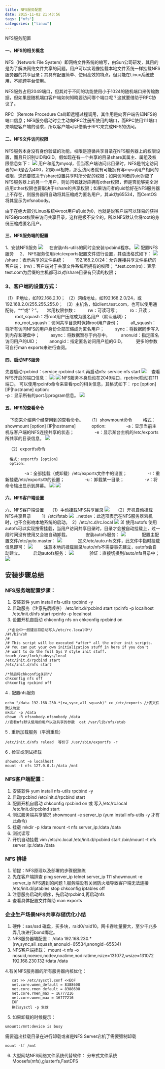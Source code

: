 ```yaml
---
title: NFS服务配置
date: 2015-11-02 21:43:56
tags: ["nfs"]
categories: ["linux"]
---
```

NFS服务配置
<!--more-->
#### 一、NFS的相关概念
  NFS（Network File System）即网络文件系统的缩写，由Sun公司研发，其目的是为了解决网络文件共享的问题。用户可以实现像挂载本地文件系统一样挂载NFS服务器的共享目录；其具有配置简单、使用高效的特点，但只能在Linux系统使用，不能跨平台使用。

  NFS服务占用2049端口，但其对于不同的功能使用小于1024的随机端口来传输数据，但如果是随机端口客户端如何知晓要访问哪个端口呢？这就要借助于RPC协议了。

RPC（Remote Procedure Call)即远程过程调用，其作用是向客户端告知NFS的端口信息；NFS服务启动时会主动向RPC注册所使用的端口，而RPC使用111端口来响应客户端的请求，所以客户端可以借助于RPC来完成NFS的访问。
#### 二、NFS文件访问权限

NFS服务本身没有身份验证的功能，权限是遵循共享目录在NFS服务器上的权限设置，而且只识别UID和GID。假如现在有一个共享的目录share其属主、属组及权限信息如下：
![](http://upload-images.jianshu.io/upload_images/452132-e1cfb4add111a4d0.png?imageMogr2/auto-orient/strip%7CimageView2/2/w/1240)
用户和组为mysql，但当客户端访问此目录时，NFS是判定访问者的uid是否为400，如果uid相符，那么访问者就有可能拥有与mysql用户相同的权限，这还要取决于/share设置共享时所分配的权限；如果访问者的uid对应了NFS服务器上的另一个用户，则访问者就对应拥有other权限，但是否能够完全对应用other权限也要取决于\share的共享权限；如果访问者的uid恰好在NFS服务器上不存在，则服务器用自动将其压缩成为匿名用户，其uid为65534，而CentOS将其显示为nfsnobody。

由于在绝大部分Linux系统中root用户的uid为0，也就是说客户端可以轻易的获得NFS的root权限来访问共享目录，这样是极不安全的，所以NFS默认会将root的身份压缩成匿名用户。
#### 三、NFS服务端的配置
1、安装NFS服务
![](http://upload-images.jianshu.io/upload_images/452132-772d40315b69554d.png?imageMogr2/auto-orient/strip%7CimageView2/2/w/1240)
    在安装nfs-utils的同时会安装rpcbind程序。
![](http://upload-images.jianshu.io/upload_images/452132-a3c7d365ff7884f4.png?imageMogr2/auto-orient/strip%7CimageView2/2/w/1240)
配置NFS服务
    2、 NFS服务使用/etc/exports配置文件进行设置，其语法格式如下：
![](http://upload-images.jianshu.io/upload_images/452132-a43ac94681e08af7.png?imageMogr2/auto-orient/strip%7CimageView2/2/w/1240)
/share：表示共享的文件系统；       
192.168.2.0/24：允许连接共享文件系统的客户端；
(rw)：客户端对于共享文件系统所拥有的权限；
*.test.com(ro)：表示test.com为后缀的主机都可以对/share目录有只读的权限；
### 3、客户端的设置方式：
（1）IP地址，如192.168.2.10；
（2）网络地址，如192.168.2.0/24，或192.168.2.0/255.255.255.0；
（3）主机名，如client.test.com，也可以使用通配符，“*”或“？”。
    常用权限参数：
        rw：可读可写；
        ro：只读；
        root_squash：将root用户压缩成为匿名用户（默认选项）；
        no_root_squash：访问共享目录时保持root用户身份；
        all_squash：将所有访问NFS的用户身份全部压缩成为匿名用户；
        sync：将数据同步写入到内存和硬盘中；
        async：将数据暂存于内存中。
        anonuid：指定匿名访问用户的UID；
        anongid：指定匿名访问用户组的GID。
        更多的参数可自行man exports来进行查阅。
#### 四、启动NFS服务
先要启动rpcbind：service rpcbind start
再启动nfs: service nfs start
![](http://upload-images.jianshu.io/upload_images/452132-8de1109e1d373c96.png?imageMogr2/auto-orient/strip%7CimageView2/2/w/1240)    查看NFS开启的端口信息：
![](http://upload-images.jianshu.io/upload_images/452132-1eaa0f590f05c270.png?imageMogr2/auto-orient/strip%7CimageView2/2/w/1240)
![](http://upload-images.jianshu.io/upload_images/452132-268a310732b48d3e.png?imageMogr2/auto-orient/strip%7CimageView2/2/w/1240)
NFS服务本身启动在2049端口，rpcbind启动在111端口。
可以使用rpcinfo命令来查看rpc的相关信息，其格式如下：
rpc [option] [IP|hostname]
option:   
-p：显示所有的port与program信息。
![](http://upload-images.jianshu.io/upload_images/452132-7c3a6795c70d85cf.png?imageMogr2/auto-orient/strip%7CimageView2/2/w/1240)
#### 五、NFS的查看命令
    下面来介绍两个经常用到的查看命令。
    （1）showmount命令
        格式：showmount [option] [IP|hostname]
            option:
                -a：显示当前主机与客户端的NFS连接共享的状态；
                -e：显示某台主机的/etc/exports所共享的目录信息。
![](http://upload-images.jianshu.io/upload_images/452132-55587723e87e3d1f.png?imageMogr2/auto-orient/strip%7CimageView2/2/w/1240)

   （2）exportfs命令

      格式：exportfs [option]
      option:
                -a：全部挂载（或卸载）/etc/exports文件中的设置；
                -r：重新挂载/etc/exports中的设置；
                -u：卸载某一目录；
                -v：将命令输出显示到屏幕。
![](http://upload-images.jianshu.io/upload_images/452132-c154bba7b1e337ca.png?imageMogr2/auto-orient/strip%7CimageView2/2/w/1240)
![](http://upload-images.jianshu.io/upload_images/452132-6c29606b956eee3d.png?imageMogr2/auto-orient/strip%7CimageView2/2/w/1240)
#### 六、NFS客户端设置
六、NFS客户端设置
    （1）手动挂载NFS共享目录
![](http://upload-images.jianshu.io/upload_images/452132-13bdc120d8e6205b.png?imageMogr2/auto-orient/strip%7CimageView2/2/w/1240)
    （2）开机自动挂载NFS共享目录
        1）/etc/fstab
![](http://upload-images.jianshu.io/upload_images/452132-b2bf05539a6cd1a0.png?imageMogr2/auto-orient/strip%7CimageView2/2/w/1240)
 _netdev：此选项表示在NFS服务器宕机时，也不会影响本地系统的启动。 
       2）/etc/rc.d/rc.local
![](http://upload-images.jianshu.io/upload_images/452132-9dc865efa91210ca.png?imageMogr2/auto-orient/strip%7CimageView2/2/w/1240)
      3) 使用autofs
使用autofs可以实现按需挂载，当用户访问共享目录时，目录才会被自动挂载上，过一段时间没有使用又会被自动卸载。
            安装autofs服务：
![](http://upload-images.jianshu.io/upload_images/452132-55b5688b419d4326.png?imageMogr2/auto-orient/strip%7CimageView2/2/w/1240)
            配置主配置文件/etc/auto.master：
![](http://upload-images.jianshu.io/upload_images/452132-4d0677a546a9fec4.png?imageMogr2/auto-orient/strip%7CimageView2/2/w/1240)
            定义/etc/auto.nfs文件，此文件中指时挂载信息即可：
![](http://upload-images.jianshu.io/upload_images/452132-68b248d334a6c689.png?imageMogr2/auto-orient/strip%7CimageView2/2/w/1240)
        注意本地的挂载目录/auto/nfs不需要事先建立，autofs会自动建立。
        启动autofs服务：
![](http://upload-images.jianshu.io/upload_images/452132-0ff9ca2ef9ecb6ca.png?imageMogr2/auto-orient/strip%7CimageView2/2/w/1240)
            验证：直接切换到/auto/nfs目录中；
![](http://upload-images.jianshu.io/upload_images/452132-f1319f82b3621d4b.png?imageMogr2/auto-orient/strip%7CimageView2/2/w/1240)
## 安装步骤总结
### NFS服务端配置步骤：
1. 安装软件
yum install nfs-utils rpcbind -y 
2. 启动服务（注意先后顺序）
/etc/init.d/rpcbind start
rpcinfo -p localhost 
/etc/init.d/nfs start 
rpcinfo -p localhost 
3. 设置开机自启动
chkconfig nfs on
chkconfig rpcbind on

```
 /*企业中一般建议将启动写入/etc/rc.local中*/
/#!/bin/sh
/#
/# This script will be executed *after* all the other init scripts.
/# You can put your own initialization stuff in here if you don't
/# want to do the full Sys V style init stuff.
touch /var/lock/subsys/local
/etc/init.d/rpcbind start
/etc/init.d/nfs start

/*然后将chkconfig关闭*/
chkconfig nfs off
chkconfig rpcbind off 
```

4     . 配置nfs服务
```
echo "/data 192.168.230.*(rw,sync,all_squash)" >> /etc/exports //该文件默认为空
mkdir -p /data
chown -R nfsnobody.nfsnobody /data 
//查看nfs默认使用的用户以及共享的参数  cat /var/lib/nfs/etab
```
5      . 重新加载服务（平滑重启）
```
/etc/init.d/nfs reload  等价于 /usr/sbin/exportfs -r 
```
6      . 检查或测试挂载
```
showmount -e localhost 
mount -t nfs 127.0.0.1:/data /mnt
```

### NFS客户端配置：
1. 安装软件
    yum install nfs-utils rpcbind -y 
2. 启动rpcbind
    /etc/init.d/rpcbind start 
3. 配置开机自启动
    chkconfig rpcbind on 
    或	写入/etc/rc.local  /etc/init.d/rpcbind start  
4. 测试服务端共享情况
    showmount -e server_ip (yum install nfs-utils -y 才有此命令)
5. 挂载
    mkdir -p /data 
	mount -t nfs server_ip:/data  /data 
6. 测试读写
7. 开机自动挂载
   vim /etc/rc.local
   /etc/init.d/rpcbind start 
   /bin/mount -t nfs server_ip:/data  /data 
   
### NFS 排错
1. 前提：NFS原理以及部署的步骤很熟练
2. 先在客户端排查
   ping server_ip
   telnet server_ip 111
   showmount -e server_ip
NFS遇到的问题
1.服务端没有关闭防火墙导致客户端无法连接
  /etc/init.d/iptables stop 
  chkconfig iptables off 
2. 注意服务启动的顺序，先启动rpcbind,再启动nfs
3. 查看具体配置文件帮助  man exports

### 企业生产场景NFS共享存储优化小结


1. 硬件：sas/ssd 磁盘，买多块，raid0/raid10。网卡吞吐量要大，至少千兆多弄几块进行bond绑定。
2. NFS服务器端配置：
/data 192.168.230.*(rw,sync,all_squash,anonuid=65534,anongid=65534)
3. NFS客户端挂载：
mount -t nfs -o nosuid,noexec,nodev,noatime,nodiratime,rsize=131072,wsize=131072 192.168.230.132:/data /data 

4.有关NFS服务器的所有服务器内核优化：
```
   cat >> /etc/sysctl.conf <<EOF	
   net.core.wmen_default = 8388608
   net.core.rmen_default = 8388608
   net.core.rmen_max = 16777216
   net.core.wmen_max = 16777216
   EOF
   执行sysctl -p 生效
```


5. 如果卸载的时候提示：

```
umount:/mnt:device is busy 
```

需要退出挂载目录在进行卸载或者是NFS Server宕机了需要强制卸载 

```
mount -lf /mnt 
```

6. 大型网站NFS网络文件系统代替软件：
分布式文件系统Moosefs(mfs),glusterfs,FastDFS